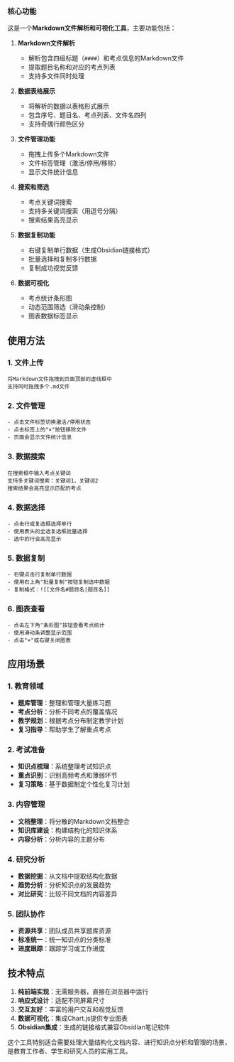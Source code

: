 ### 核心功能
这是一个**Markdown文件解析和可视化工具**，主要功能包括：

1. **Markdown文件解析**
   - 解析包含四级标题（`####`）和考点信息的Markdown文件
   - 提取题目名称和对应的考点列表
   - 支持多文件同时处理

2. **数据表格展示**
   - 将解析的数据以表格形式展示
   - 包含序号、题目名、考点列表、文件名四列
   - 支持奇偶行颜色区分

3. **文件管理功能**
   - 拖拽上传多个Markdown文件
   - 文件标签管理（激活/停用/移除）
   - 显示文件统计信息

4. **搜索和筛选**
   - 考点关键词搜索
   - 支持多关键词搜索（用逗号分隔）
   - 搜索结果高亮显示

5. **数据复制功能**
   - 右键复制单行数据（生成Obsidian链接格式）
   - 批量选择和复制多行数据
   - 复制成功视觉反馈

6. **数据可视化**
   - 考点统计条形图
   - 动态范围筛选（滑动条控制）
   - 图表数据标签显示

## 使用方法

### 1. 文件上传
```
将Markdown文件拖拽到页面顶部的虚线框中
支持同时拖拽多个.md文件
```

### 2. 文件管理
```
- 点击文件标签切换激活/停用状态
- 点击标签上的"×"按钮移除文件
- 页面会显示文件统计信息
```

### 3. 数据搜索
```
在搜索框中输入考点关键词
支持多关键词搜索：关键词1，关键词2
搜索结果会高亮显示匹配的考点
```

### 4. 数据选择
```
- 点击行或复选框选择单行
- 使用表头的全选复选框批量选择
- 选中的行会高亮显示
```

### 5. 数据复制
```
- 右键点击行复制单行数据
- 使用右上角"批量复制"按钮复制选中数据
- 复制格式：![[文件名#题目名|题目名]]
```

### 6. 图表查看
```
- 点击左下角"条形图"按钮查看考点统计
- 使用滑动条调整显示范围
- 点击"×"或右键关闭图表
```

## 应用场景

### 1. 教育领域
- **题库管理**：整理和管理大量练习题
- **考点分析**：分析不同考点的覆盖情况
- **教学规划**：根据考点分布制定教学计划
- **复习指导**：帮助学生了解重点考点

### 2. 考试准备
- **知识点梳理**：系统整理考试知识点
- **重点识别**：识别高频考点和薄弱环节
- **复习策略**：基于数据制定个性化复习计划

### 3. 内容管理
- **文档整理**：将分散的Markdown文档整合
- **知识库建设**：构建结构化的知识体系
- **内容分析**：分析内容的主题分布

### 4. 研究分析
- **数据挖掘**：从文档中提取结构化数据
- **趋势分析**：分析知识点的发展趋势
- **对比研究**：比较不同文档的内容差异

### 5. 团队协作
- **资源共享**：团队成员共享题库资源
- **标准统一**：统一知识点的分类标准
- **进度跟踪**：跟踪学习或工作进度

## 技术特点

1. **纯前端实现**：无需服务器，直接在浏览器中运行
2. **响应式设计**：适配不同屏幕尺寸
3. **交互友好**：丰富的用户交互和视觉反馈
4. **数据可视化**：集成Chart.js提供专业图表
5. **Obsidian集成**：生成的链接格式兼容Obsidian笔记软件

这个工具特别适合需要处理大量结构化文档内容、进行知识点分析和管理的场景，是教育工作者、学生和研究人员的实用工具。
